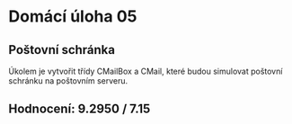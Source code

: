 # Domácí úloha 05
## 	Poštovní schránka
Úkolem je vytvořit třídy CMailBox a CMail, které budou simulovat poštovní schránku na poštovním serveru.
## Hodnocení:	9.2950 / 7.15
